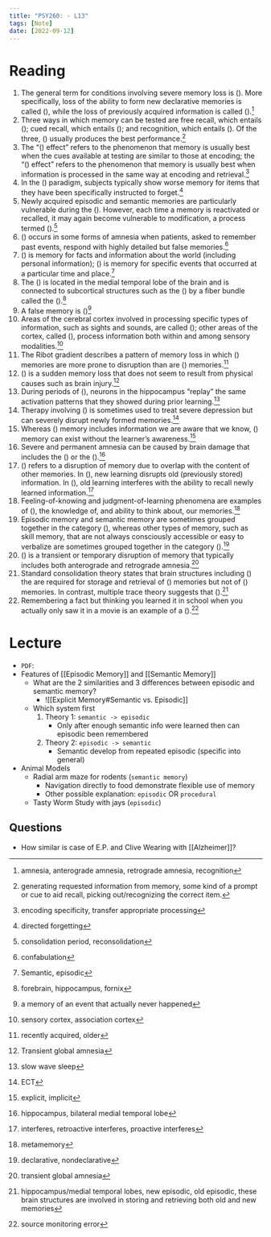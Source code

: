 ```yaml
---
title: "PSY260: - L13"
tags: [Note]
date: [2022-09-12]
---
```


# Reading

1. The general term for conditions involving severe memory loss is (). More specifically, loss of the ability to form new declarative memories is called (), while the loss of previously acquired information is called ().[^1]
2. Three ways in which memory can be tested are free recall, which entails (); cued recall, which entails (); and recognition, which entails (). Of the three, () usually produces the best performance.[^2]
3. The “() effect” refers to the phenomenon that memory is usually best when the cues available at testing are similar to those at encoding; the “() effect” refers to the phenomenon that memory is usually best when information is processed in the same way at encoding and retrieval.[^3]
4. In the () paradigm, subjects typically show worse memory for items that they have been specifically instructed to forget.[^4]
5. Newly acquired episodic and semantic memories are particularly vulnerable during the (). However, each time a memory is reactivated or recalled, it may again become vulnerable to modification, a process termed ().[^5]
6. () occurs in some forms of amnesia when patients, asked to remember past events, respond with highly detailed but false memories.[^6]
7. () is memory for facts and information about the world (including personal information); () is memory for specific events that occurred at a particular time and place.[^7]
8. The () is located in the medial temporal lobe of the brain and is connected to subcortical structures such as the () by a fiber bundle called the ().[^8]
9. A false memory is ()[^9]
10. Areas of the cerebral cortex involved in processing specific types of information, such as sights and sounds, are called (); other areas of the cortex, called (), process information both within and among sensory modalities.[^10]
11. The Ribot gradient describes a pattern of memory loss in which () memories are more prone to disruption than are () memories.[^11]
12. () is a sudden memory loss that does not seem to result from physical causes such as brain injury.[^12]
13. During periods of (), neurons in the hippocampus “replay” the same activation patterns that they showed during prior learning.[^13]
14. Therapy involving () is sometimes used to treat severe depression but can severely disrupt newly formed memories.[^14]
15. Whereas () memory includes information we are aware that we know, () memory can exist without the learner’s awareness.[^15]
16. Severe and permanent amnesia can be caused by brain damage that includes the () or the ().[^16]
17. () refers to a disruption of memory due to overlap with the content of other memories. In (), new learning disrupts old (previously stored) information. In (), old learning interferes with the ability to recall newly learned information.[^17]
18. Feeling-of-knowing and judgment-of-learning phenomena are examples of (), the knowledge of, and ability to think about, our memories.[^18]
19. Episodic memory and semantic memory are sometimes grouped together in the category (), whereas other types of memory, such as skill memory, that are not always consciously accessible or easy to verbalize are sometimes grouped together in the category ().[^19]
20. () is a transient or temporary disruption of memory that typically includes both anterograde and retrograde amnesia.[^20]
21. Standard consolidation theory states that brain structures including () the are required for storage and retrieval of () memories but not of () memories. In contrast, multiple trace theory suggests that ().[^21]
22. Remembering a fact but thinking you learned it in school when you actually only saw it in a movie is an example of a ().[^22]


# Lecture

- `PDF`:
- Features of [[Episodic Memory]] and [[Semantic Memory]]
    - What are the 2 similarities and 3 differences between episodic and semantic memory?
        - ![[Explicit Memory#Semantic vs. Episodic]]
    - Which system first
        1. Theory 1: `semantic -> episodic`
            - Only after enough semantic info were learned then can episodic been remembered
        2. Theory 2: `episodic -> semantic`
            - Semantic develop from repeated episodic (specific into general)
- Animal Models
    - Radial arm maze for rodents (`semantic memory`)
        - Navigation directly to food demonstrate flexible use of memory
        - Other possible explanation: `episodic` OR `procedural`
    - Tasty Worm Study with jays (`episodic`)



## Questions

- How similar is case of E.P. and Clive Wearing with [[Alzheimer]]?


[^1]: amnesia, anterograde amnesia, retrograde amnesia, recognition
[^2]: generating requested information from memory, some kind of a prompt or cue to aid recall, picking out/recognizing the correct item.
[^3]: encoding specificity, transfer appropriate processing
[^4]: directed forgetting
[^5]: consolidation period, reconsolidation
[^6]: confabulation
[^7]: Semantic, episodic
[^8]: forebrain, hippocampus, fornix
[^9]: a memory of an event that actually never happened
[^10]: sensory cortex, association cortex
[^11]: recently acquired, older
[^12]: Transient global amnesia
[^13]: slow wave sleep
[^14]: ECT
[^15]: explicit, implicit
[^16]: hippocampus, bilateral medial temporal lobe
[^17]: interferes, retroactive interferes, proactive interferes
[^18]: metamemory
[^19]: declarative, nondeclarative
[^20]: transient global amnesia
[^21]: hippocampus/medial temporal lobes, new episodic, old episodic, these brain structures are involved in storing and retrieving both old and new memories
[^22]: source monitoring error
